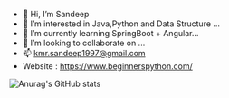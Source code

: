 - 👋 Hi, I’m Sandeep 
- 👀 I’m interested in  Java,Python and Data Structure ...
- 🌱 I’m currently learning SpringBoot + Angular...
- 💞️ I’m looking to collaborate on ...
- 📫 kmr.sandeep1997@gmail.com <br>
- Website : https://www.beginnerspython.com/


![Anurag's GitHub stats](https://github-readme-stats.vercel.app/api?username=sandyrai&show_icons=true&theme=radical)



<!---
sandyrai/sandyrai is a ✨ special ✨ repository because its `README.md` (this file) appears on your GitHub profile.
You can click the Preview link to take a look at your changes.
--->
